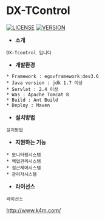 
# DX-TControl
[![LICENSE](https://img.shields.io/badge/LICENSE-LICENSE-orange.svg)](https://github.com/experdb/DX-TControl/blob/master/LICENSE)
[![VERSION](https://img.shields.io/badge/VERSION-0.1-ff69b4.svg)](https://github.com/experdb/DX-TControl/blob/master/VERSION)

* **소개**
```
DX-Tcontrol 입니다
```

* **개발환경**

```
* Framework : egovframework:dev3.6
* Java version : jdk 1.7 이상
* Servlet : 2.4 이상
* Was : Apache Tomcat 8
* Build : Ant Build
* Deploy : Maven

```

* **설치방법**

```
설치방법
```

 * **지원하는 기능**
 
```
* 모니터링시스템
* 백업관리시스템
* 접근제어시스템
* 관리자시스템
```

 * **라이선스**  
```
라이선스
```


<http://www.k4m.com/>
